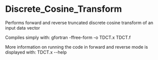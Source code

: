 # Discrete_Cosine_Transform
Performs forward and reverse truncated discrete cosine transform of an input data vector

Compiles simply with: gfortran -ffree-form -o TDCT.x TDCT.f

More information on running the code in forward and reverse mode is displayed with: TDCT.x --help

